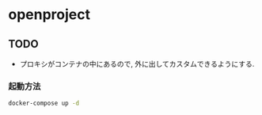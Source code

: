# openproject

## TODO

- プロキシがコンテナの中にあるので, 外に出してカスタムできるようにする.

### 起動方法

```bash
docker-compose up -d
```
